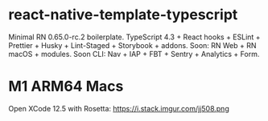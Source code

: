 # react-native-template-typescript
Minimal RN 0.65.0-rc.2 boilerplate. TypeScript 4.3 + React hooks + ESLint + Prettier + Husky + Lint-Staged + Storybook + addons. Soon: RN Web + RN macOS + modules. Soon CLI: Nav + IAP + FBT + Sentry + Analytics + Form.

# M1 ARM64 Macs

Open XCode 12.5 with Rosetta: https://i.stack.imgur.com/jj508.png
